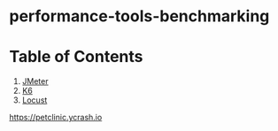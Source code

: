 # performance-tools-benchmarking

# Table of Contents
1. [JMeter](./jmeter/README.md)
2. [K6](./k6/README.md)
3. [Locust](./locust/README.md)

https://petclinic.ycrash.io
